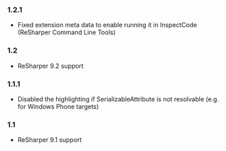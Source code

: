 ### 1.2.1 ###
- Fixed extension meta data to enable running it in InspectCode (ReSharper Command Line Tools)

### 1.2 ###
- ReSharper 9.2 support

### 1.1.1 ###
- Disabled the highlighting if SerializableAttribute is not resolvable (e.g. for Windows Phone targets)

### 1.1 ###
- ReSharper 9.1 support
